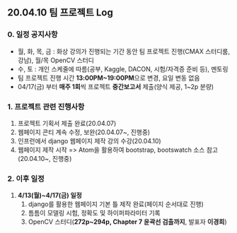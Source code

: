 ## 20.04.10 팀 프로젝트 Log

### 0. 일정 공지사항

- 월, 화, 목, 금 : 화상 강의가 진행되는 기간 동안 팀 프로젝트 진행(CMAX 스터디룸, 강남), 월/목 OpenCV 스터디
- 수, 토 : 개인 스케줄에 따름(공부, Kaggle, DACON, 시험/자격증 준비 등), 멘토링
- 팀 프로젝트 진행 시간 **13:00PM~19:00PM**으로 변경, 요일 변동 없음
- 04/17(금) 부터 **매주 1회**씩 프로젝트 **중간보고서** 제출(양식 제공, 1~2p 분량)



### 1. 프로젝트 관련 진행사항

1. 프로젝트 기획서 제출 완료(20.04.07)
2. 웹페이지 콘티 계속 수정, 보완(20.04.07~, 진행중)
3. 인프런에서 django 웹페이지 제작 강의 수강(20.04.10)
4. 웹페이지 제작 시작 => Atom을 활용하여 bootstrap, bootswatch 소스 참고(20.04.10~, 진행중) 



### 2. 이후 일정

1. **4/13(월)~4/17(금) 일정**
   1. django를 활용한 웹페이지 기본 틀 제작 완료(페이지 순서대로 진행)
   2. 틈틈이 모델링 시험, 정확도 및 하이퍼파라미터 기록
   3. OpenCV 스터디(**272p~294p, Chapter 7 윤곽선 검출까지**, 발표자 **이경희**)





